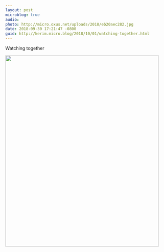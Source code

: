 ```yaml
---
layout: post
microblog: true
audio: 
photo: http://micro.oxus.net/uploads/2018/eb20aec282.jpg
date: 2018-09-30 17:21:47 -0800
guid: http://kerim.micro.blog/2018/10/01/watching-together.html
---
```

Watching together

<img src="http://micro.oxus.net/uploads/2018/eb20aec282.jpg" width="480" height="600" />
